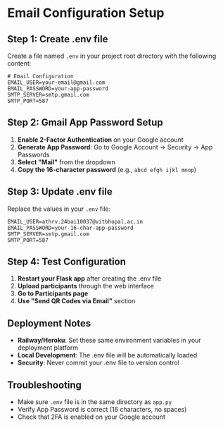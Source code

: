 # Email Configuration Setup

## Step 1: Create .env file
Create a file named `.env` in your project root directory with the following content:

```env
# Email Configuration
EMAIL_USER=your-email@gmail.com
EMAIL_PASSWORD=your-app-password
SMTP_SERVER=smtp.gmail.com
SMTP_PORT=587
```

## Step 2: Gmail App Password Setup
1. **Enable 2-Factor Authentication** on your Google account
2. **Generate App Password**: Go to Google Account → Security → App Passwords
3. **Select "Mail"** from the dropdown
4. **Copy the 16-character password** (e.g., `abcd efgh ijkl mnop`)

## Step 3: Update .env file
Replace the values in your `.env` file:
```env
EMAIL_USER=athrv.24bai10037@vitbhopal.ac.in
EMAIL_PASSWORD=your-16-char-app-password
SMTP_SERVER=smtp.gmail.com
SMTP_PORT=587
```

## Step 4: Test Configuration
1. **Restart your Flask app** after creating the .env file
2. **Upload participants** through the web interface
3. **Go to Participants page**
4. **Use "Send QR Codes via Email"** section

## Deployment Notes
- **Railway/Heroku**: Set these same environment variables in your deployment platform
- **Local Development**: The .env file will be automatically loaded
- **Security**: Never commit your .env file to version control

## Troubleshooting
- Make sure `.env` file is in the same directory as `app.py`
- Verify App Password is correct (16 characters, no spaces)
- Check that 2FA is enabled on your Google account

